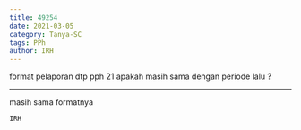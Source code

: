 ```yaml
---
title: 49254
date: 2021-03-05
category: Tanya-SC
tags: PPh
author: IRH
---
```


format pelaporan dtp pph 21 apakah masih sama dengan periode lalu ?

---

masih sama formatnya

`IRH`
